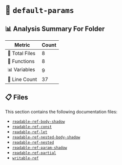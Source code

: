 # 📁 `default-params`

## 📊 Analysis Summary For Folder

| Metric | Count |
|--------|-------|
| 📁 Total Files | 8 |
| 🔧 Functions | 8 |
| 📊 Variables | 9 |
| 🔢 Line Count | 37 |


## 📋 Files

This section contains the following documentation files:

- [`readable-ref-body-shadow`](./readable-ref-body-shadow.md)
- [`readable-ref-const`](./readable-ref-const.md)
- [`readable-ref-let`](./readable-ref-let.md)
- [`readable-ref-nested-body-shadow`](./readable-ref-nested-body-shadow.md)
- [`readable-ref-nested`](./readable-ref-nested.md)
- [`readable-ref-param-shadow`](./readable-ref-param-shadow.md)
- [`readable-ref-partial`](./readable-ref-partial.md)
- [`writable-ref`](./writable-ref.md)